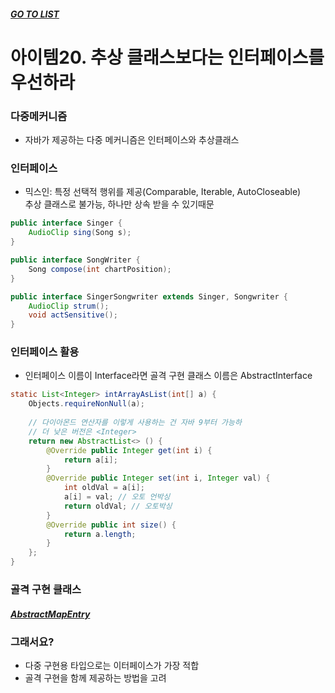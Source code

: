 ##### [GO TO LIST](../README.md)

# 아이템20. 추상 클래스보다는 인터페이스를 우선하라

### 다중메커니즘
- 자바가 제공하는 다중 메커니즘은 인터페이스와 추상클래스

### 인터페이스
- 믹스인: 특정 선택적 행위를 제공(Comparable, Iterable, AutoCloseable)  
  추상 클래스로 불가능, 하나만 상속 받을 수 있기때문
  
```java
public interface Singer {
    AudioClip sing(Song s);                            
}
```
```java
public interface SongWriter {
    Song compose(int chartPosition);    
}
```
```java
public interface SingerSongwriter extends Singer, Songwriter {
    AudioClip strum();
    void actSensitive();    
}
```

### 인터페이스 활용
- 인터페이스 이름이 Interface라면 골격 구현 클래스 이름은 AbstractInterface
```java
static List<Integer> intArrayAsList(int[] a) {
    Objects.requireNonNull(a);
    
    // 다이아몬드 연산자를 이렇게 사용하는 건 자바 9부터 가능하
    // 더 낮은 버전은 <Integer>
    return new AbstractList<> () {
        @Override public Integer get(int i) {
            return a[i];    
        }
        @Override public Integer set(int i, Integer val) {
            int oldVal = a[i];
            a[i] = val; // 오토 언박싱
            return oldVal; // 오토박싱
        }
        @Override public int size() {
            return a.length;
        }
    };
}
```

### 골격 구현 클래스
##### [AbstractMapEntry](./AbstractMapEntry.java)

### 그래서요?
- 다중 구현용 타입으로는 이터페이스가 가장 적합
- 골격 구현을 함께 제공하는 방법을 고려
